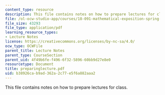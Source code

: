 ```yaml
---
content_type: resource
description: This file contains notes on how to prepare lectures for class.
file: /ol-ocw-studio-app/courses/18-091-mathematical-exposition-spring-2005/b38926cab9ad362a2c77e5f6a882aaa2_preparinglecture.pdf
file_size: 43293
file_type: application/pdf
learning_resource_types:
- Lecture Notes
license: https://creativecommons.org/licenses/by-nc-sa/4.0/
ocw_type: OCWFile
parent_title: Lecture Notes
parent_type: CourseSection
parent_uid: 4f49b6fe-f496-6f32-5896-60bb9d27e8e0
resourcetype: Document
title: preparinglecture.pdf
uid: b38926ca-b9ad-362a-2c77-e5f6a882aaa2
---
```

This file contains notes on how to prepare lectures for class.
